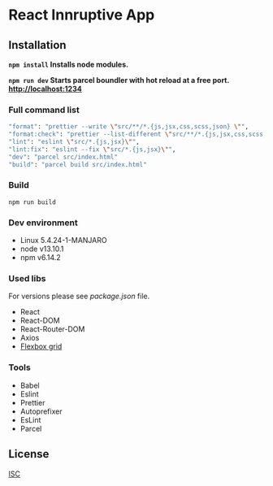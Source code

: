 # React Innruptive App

## Installation

**`npm install` Installs node modules.**

**`npm run dev` Starts parcel boundler with hot reload at a free port. [http://localhost:1234](http://localhost:1234)**

### Full command list

```bash
"format": "prettier --write \"src/**/*.{js,jsx,css,scss,json} \"",
"format:check": "prettier --list-different \"src/**/*.{js,jsx,css,scss,json} \"",
"lint": "eslint \"src/*.{js,jsx}\"",
"lint:fix": "eslint --fix \"src/*.{js,jsx}\"",
"dev": "parcel src/index.html"
"build": "parcel build src/index.html"
```

### Build

`npm run build`

### Dev environment

- Linux 5.4.24-1-MANJARO
- node v13.10.1
- npm  v6.14.2

### Used libs

For versions please see *package.json* file.

- React
- React-DOM
- React-Router-DOM
- Axios
- [Flexbox grid](http://flexboxgrid.com/)

### Tools

- Babel
- Eslint
- Prettier
- Autoprefixer
- EsLint
- Parcel

## License

[ISC](https://choosealicense.com/licenses/isc/)
